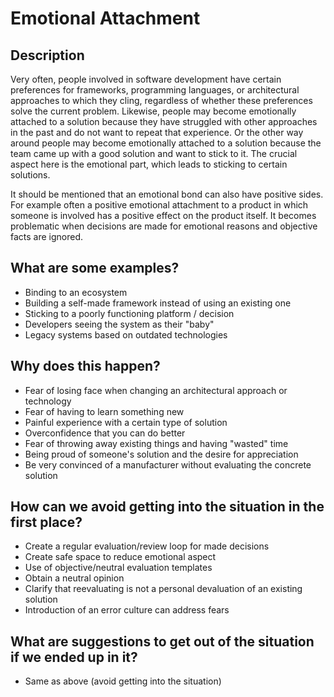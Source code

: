 # Emotional Attachment
## Description
Very often, people involved in software development have certain preferences for frameworks, programming languages, or architectural approaches to which they cling, regardless of whether these preferences solve the current problem. Likewise, people may become emotionally attached to a solution because they have struggled with other approaches in the past and do not want to repeat that experience. Or the other way around people may become emotionally attached to a solution because the team came up with a good solution and want to stick to it. The crucial aspect here is the emotional part, which leads to sticking to certain solutions. 

It should be mentioned that an emotional bond can also have positive sides. For example often a positive emotional attachment to a product in which someone is involved has a positive effect on the product itself. It becomes problematic when decisions are made for emotional reasons and objective facts are ignored. 

## What are some examples?
- Binding to an ecosystem
- Building a self-made framework instead of using an existing one
- Sticking to a poorly functioning platform / decision
- Developers seeing the system as their "baby"
- Legacy systems based on outdated technologies

## Why does this happen?
- Fear of losing face when changing an architectural approach or technology
- Fear of having to learn something new
- Painful experience with a certain type of solution
- Overconfidence that you can do better
- Fear of throwing away existing things and having "wasted" time
- Being proud of someone's solution and the desire for appreciation 
- Be very convinced of a manufacturer without evaluating the concrete solution

## How can we avoid getting into the situation in the first place?
- Create a regular evaluation/review loop for made decisions
- Create safe space to reduce emotional aspect
- Use of objective/neutral evaluation templates
- Obtain a neutral opinion
- Clarify that reevaluating is not a personal devaluation of an existing solution
- Introduction of an error culture can address fears

## What are suggestions to get out of the situation if we ended up in it?
- Same as above (avoid getting into the situation)
